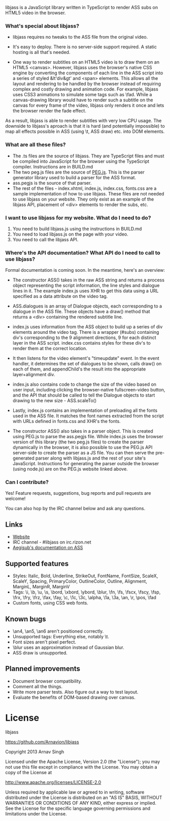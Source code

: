 libjass is a JavaScript library written in TypeScript to render ASS subs on HTML5 video in the browser.


### What's special about libjass?

* libjass requires no tweaks to the ASS file from the original video.

* It's easy to deploy. There is no server-side support required. A static hosting is all that's needed.

* One way to render subtitles on an HTML5 video is to draw them on an HTML5 &lt;canvas&gt;. However, libjass uses the browser's native CSS engine by converting the components of each line in the ASS script into a series of styled &lt'div&gt' and &lt;span&gt; elements. This allows all the layout and rendering to be handled by the browser instead of requiring complex and costly drawing and animation code. For example, libjass uses CSS3 animations to simulate some tags such as \fad. While a canvas-drawing library would have to render such a subtitle on the canvas for every frame of the video, libjass only renders it once and lets the browser render the fade effect.

As a result, libjass is able to render subtitles with very low CPU usage. The downside to libjass's aproach is that it is hard (and potentially impossible) to map all effects possible in ASS (using \t, ASS draw) etc. into DOM elements.


### What are all these files?

* The .ts files are the source of libjass. They are TypeScript files and must be compiled into JavaScript for the browser using the TypeScript compiler. Instructions are in BUILD.md
* The two peg.js files are the source of [PEG.js](http://pegjs.majda.cz/). This is the parser generator library used to build a parser for the ASS format.
* ass.pegjs is the source of that parser.
* The rest of the files - index.xhtml, index.js, index.css, fonts.css are a sample implementation of how to use libjass. These files are not needed to use libjass on your website. They only exist as an example of the libjass API, placement of &lt;div&gt; elements to render the subs, etc.


### I want to use libjass for my website. What do I need to do?

1. You need to build libjass.js using the instructions in BUILD.md
1. You need to load libjass.js on the page with your video.
1. You need to call the libjass API.


### Where's the API documentation? What API do I need to call to use libjass?

Formal documentation is coming soon. In the meantime, here's an overview:

* The constructor ASS() takes in the raw ASS string and returns a process object representing the script information, the line styles and dialogue lines in it. The example index.js uses XHR to get this data using a URL specified as a data attribute on the video tag.

* ASS.dialogues is an array of Dialogue objects, each corresponding to a dialogue in the ASS file. These objects have a draw() method that returns a &lt;div&gt; containing the rendered subtitle line.

* index.js uses information from the ASS object to build up a series of div elements around the video tag. There is a wrapper (#subs) containing div's corresponding to the 9 alignment directions, 9 for each distinct layer in the ASS script. index.css contains styles for these div's to render them at the correct location.

* It then listens for the video element's "timeupdate" event. In the event handler, it determines the set of dialogues to be shown, calls draw() on each of them, and appendChild's the result into the appropriate layer+alignment div.

* index.js also contains code to change the size of the video based on user input, including clicking the browser-native fullscreen-video button, and the API that should be called to tell the Dialogue objects to start drawing to the new size - ASS.scaleTo()

* Lastly, index.js contains an implementation of preloading all the fonts used in the ASS file. It matches the font names extracted from the script with URLs defined in fonts.css and XHR's the fonts.

* The constructor ASS() also takes in a parser object. This is created using PEG.js to parse the ass.pegjs file. While index.js uses the browser version of this library (the two peg.js files) to create the parser dynamically in the browser, it is also possible to use the PEG.js API server-side to create the parser as a JS file. You can then serve the pre-generated parser along with libjass.js and the rest of your site's JavaScript. Instructions for generating the parser outside the browser (using node.js) are on the PEG.js website linked above.


### Can I contribute?

Yes! Feature requests, suggestions, bug reports and pull requests are welcome!

You can also hop by the IRC channel below and ask any questions.


## Links

* [Website](https://github.com/Arnavion/libjass/)
* IRC channel - #libjass on irc.rizon.net
* [Aegisub's documentation on ASS](http://docs.aegisub.org/3.0/ASS_Tags/)


## Supported features
* Styles: Italic, Bold, Underline, StrikeOut, FontName, FontSize, ScaleX, ScaleY, Spacing, PrimaryColor, OutlineColor, Outline, Alignment, MarginL, MarginR, MarginV
* Tags: \i, \b, \u, \s, \bord, \xbord, \ybord, \blur, \fn, \fs, \fscx, \fscy, \fsp, \frx, \fry, \frz, \fax, \fay, \c, \1c, \3c, \alpha, \1a, \3a, \an, \r, \pos, \fad
* Custom fonts, using CSS web fonts.


## Known bugs
* \an4, \an5, \an6 aren't positioned correctly.
* Unsupported tags: Everything else, notably \t.
* Font sizes aren't pixel perfect.
* \blur uses an approximation instead of Gaussian blur.
* ASS draw is unsupported.


## Planned improvements
* Document browser compatibility.
* Comment all the things.
* Write more parser tests. Also figure out a way to test layout.
* Evaluate the benefits of DOM-based drawing over canvas.


# License

libjass

https://github.com/Arnavion/libjass

Copyright 2013 Arnav Singh

Licensed under the Apache License, Version 2.0 (the "License");
you may not use this file except in compliance with the License.
You may obtain a copy of the License at

   http://www.apache.org/licenses/LICENSE-2.0

Unless required by applicable law or agreed to in writing, software
distributed under the License is distributed on an "AS IS" BASIS,
WITHOUT WARRANTIES OR CONDITIONS OF ANY KIND, either express or implied.
See the License for the specific language governing permissions and
limitations under the License.
